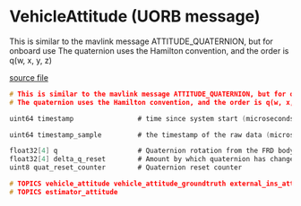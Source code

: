 # VehicleAttitude (UORB message)

This is similar to the mavlink message ATTITUDE_QUATERNION, but for onboard use
The quaternion uses the Hamilton convention, and the order is q(w, x, y, z)

[source file](https://github.com/PX4/PX4-Autopilot/blob/main/msg/VehicleAttitude.msg)

```c
# This is similar to the mavlink message ATTITUDE_QUATERNION, but for onboard use
# The quaternion uses the Hamilton convention, and the order is q(w, x, y, z)

uint64 timestamp                # time since system start (microseconds)

uint64 timestamp_sample         # the timestamp of the raw data (microseconds)

float32[4] q                    # Quaternion rotation from the FRD body frame to the NED earth frame
float32[4] delta_q_reset        # Amount by which quaternion has changed during last reset
uint8 quat_reset_counter        # Quaternion reset counter

# TOPICS vehicle_attitude vehicle_attitude_groundtruth external_ins_attitude
# TOPICS estimator_attitude

```
